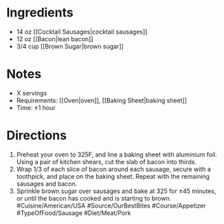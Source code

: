 # Ingredients
- 14 oz [[Cocktail Sausages|cocktail sausages]]
- 12 oz [[Bacon|lean bacon]]
- 3/4 cup [[Brown Sugar|brown sugar]]
# Notes
- X servings
- Requirements: [[Oven|oven]], [[Baking Sheet|baking sheet]]
- Time: ±1 hour
# Directions
1. Preheat your oven to 325F, and line a baking sheet with aluminium foil. Using a pair of kitchen shears, cut the slab of bacon into thirds.
2. Wrap 1/3 of each slice of bacon around each sausage, secure with a toothpick, and place on the baking sheet. Repeat with the remaining sausages and bacon.
3. Sprinkle brown sugar over sausages and bake at 325 for ±45 minutes, or until the bacon has cooked and is starting to brown.
#Cuisine/American/USA  #Source/OurBestBites #Course/Appetizer #TypeOfFood/Sausage #Diet/Meat/Pork 